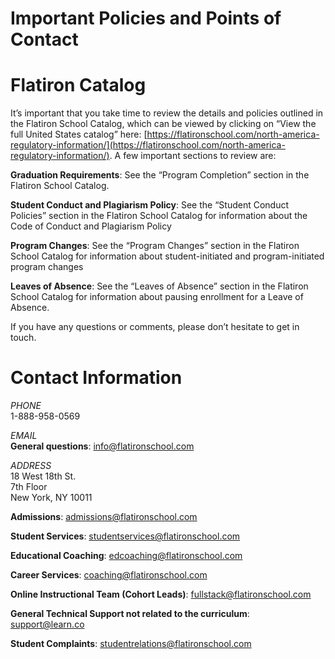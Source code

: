 # Important Policies and Points of Contact

# Flatiron Catalog

It’s important that you take time to review the details and policies outlined in the Flatiron School Catalog, which can be viewed by clicking on “View the full United States catalog” here: [https://flatironschool.com/north-america-regulatory-information/](https://flatironschool.com/north-america-regulatory-information/). A few important sections to review are: 

**Graduation Requirements**: See the  “Program Completion” section in the Flatiron School Catalog.

**Student Conduct and Plagiarism Policy**: See the “Student Conduct Policies” section in the Flatiron School Catalog for information about the Code of Conduct and Plagiarism Policy

**Program Changes**: See the “Program Changes” section in the Flatiron School Catalog for information about student-initiated and program-initiated program changes

**Leaves of Absence**: See the “Leaves of Absence” section in the Flatiron School Catalog for information about pausing enrollment for a Leave of Absence.

If you have any questions or comments, please don’t hesitate to get in touch.

# Contact Information

*PHONE*
<br />1-888-958-0569

*EMAIL*
<br />**General questions**: <info@flatironschool.com>

*ADDRESS*
<br />18 West 18th St.
<br />7th Floor
<br />New York, NY 10011

**Admissions**: <admissions@flatironschool.com>

**Student Services**: <studentservices@flatironschool.com>

**Educational Coaching**: <edcoaching@flatironschool.com>

**Career Services**: <coaching@flatironschool.com>

**Online Instructional Team (Cohort Leads)**: <fullstack@flatironschool.com>

**General Technical Support not related to the curriculum**: <support@learn.co>

**Student Complaints**: <studentrelations@flatironschool.com>
